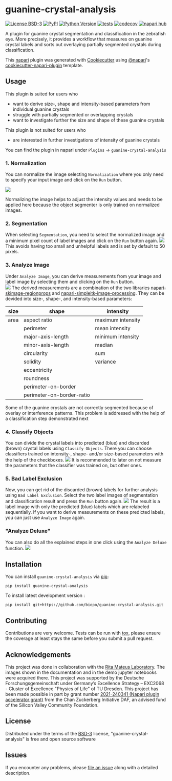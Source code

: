 # guanine-crystal-analysis

[![License BSD-3](https://img.shields.io/pypi/l/guanine-crystal-analysis.svg?color=green)](https://github.com/biopo/guanine-crystal-analysis/raw/main/LICENSE)
[![PyPI](https://img.shields.io/pypi/v/guanine-crystal-analysis.svg?color=green)](https://pypi.org/project/guanine-crystal-analysis)
[![Python Version](https://img.shields.io/pypi/pyversions/guanine-crystal-analysis.svg?color=green)](https://python.org)
[![tests](https://github.com/biopo/guanine-crystal-analysis/workflows/tests/badge.svg)](https://github.com/biopo/guanine-crystal-analysis/actions)
[![codecov](https://codecov.io/gh/biopo/guanine-crystal-analysis/branch/main/graph/badge.svg)](https://codecov.io/gh/biopo/guanine-crystal-analysis)
[![napari hub](https://img.shields.io/endpoint?url=https://api.napari-hub.org/shields/guanine-crystal-analysis)](https://napari-hub.org/plugins/guanine-crystal-analysis)

A plugin for guanine crystal segmentation and classification in the zebrafish eye. More precisely, it provides a workflow that measures on guanine crystal labels and sorts out overlaying partially segmented crystals during classification.

This [napari] plugin was generated with [Cookiecutter] using [@napari]'s [cookiecutter-napari-plugin] template.

<!--
Don't miss the full getting started guide to set up your new package:
https://github.com/napari/cookiecutter-napari-plugin#getting-started

and review the napari docs for plugin developers:
https://napari.org/plugins/index.html
-->

## Usage 

This plugin is suited for users who
- want to derive size-, shape and intensity-based parameters from individual guanine crystals
- struggle with partially segmented or overlapping crystals
- want to investigate further the size and shape of these guanine crystals

This plugin is not suited for users who 
- are interested in further investigations of intensity of guanine crystals

You can find the plugin in napari under `Plugins` → `guanine-crystal-analysis`

### 1. Normalization

You can normalize the image selecting `Normalization` where you only need to specify your input image and click on the `Run` button. 

![](img/plugin/normalization.png)

Normalizing the image helps to adjust the intensity values and needs to be applied here because the object segmenter is only trained on normalized images.

### 2. Segmentation

When selecting `Segmentation`, you need to select the normalized image and a minimum pixel count of label images and click on the `Run` button again.
![](img/plugin/segmentation.png)
This avoids having too small and unhelpful labels and is set by default to 50 pixels.

### 3. Analyze Image

Under `Analyze Image`, you can derive measurements from your image and label image by selecting them and clicking on the `Run` button.  
![](img/plugin/analyzeimage.png)
The derived measurements are a combination of the two libraries [napari-skimage-regionprops](https://github.com/haesleinhuepf/napari-skimage-regionprops) and [napari-simpleitk-image-processing](https://github.com/haesleinhuepf/napari-simpleitk-image-processing). They can be devided into size-, shape-, and intensity-based parameters: 

| **size** | **shape**                 | **intensity**  
|----------|---------------------------|-------------------|
| area     	| aspect ratio              	| maximum intensity 	|
|          	| perimeter                 	| mean intensity    	|
|          	| major-axis-length         	| minimum intensity 	|
|          	| minor-axis-length         	| median            	|
|          	| circularity               	| sum               	|
|          	| solidity                  	| variance          	|
|          	| eccentricity              	|                   	|
|          	| roundness                 	|                   	|
|          	| perimeter-on-border       	|                   	|
|          	| perimeter-on-border-ratio 	|                   	|

Some of the guanine crystals are not correctly segmented because of overlay or interference patterns. This problem is addressed with the help of a classification step demonstrated next

### 4. Classify Objects

You can divide the crystal labels into predicted (blue) and discarded (brown) crystal labels using `Classify Objects`. There you can choose classifiers trained on intensity-, shape- and/or size-based parameters with the help of the checkboxes.
![](img/plugin/classifyobjects.png)
It is recommended to later on not measure the parameters that the classifier was trained on, but other ones.

### 5. Bad Label Exclusion

Now, you can get rid of the discarded (brown) labels for further analysis using `Bad Label Exclusion`. Select the two label images of segmentation and classification result and press the `Run` button again. 
![](img/plugin/badlabelexclusion.png)
The result is a label image with only the predicted (blue) labels which are relabeled sequentially. If you want to derive measurements on these predicted labels, you can just use  `Analyze Image` again.

### "Analyze Deluxe"

You can also do all the explained steps in one click using the `Analyze Deluxe` function.
![](img/plugin/analyzedeluxe.png)

## Installation

You can install `guanine-crystal-analysis` via [pip]:

    pip install guanine-crystal-analysis



To install latest development version :

    pip install git+https://github.com/biopo/guanine-crystal-analysis.git


## Contributing

Contributions are very welcome. Tests can be run with [tox], please ensure
the coverage at least stays the same before you submit a pull request.

## Acknowledgements
This project was done in collaboration with the [Rita Mateus Laboratory](https://www.ritamateus.com/). The images shown in the documentation and in the demo jupyter notebooks were acquired there. 
This project was supported by the Deutsche Forschungsgemeinschaft under Germany’s Excellence Strategy – EXC2068 - Cluster of Excellence "Physics of Life" of TU Dresden. 
This project has been made possible in part by grant number [2021-240341 (Napari plugin accelerator grant)](https://chanzuckerberg.com/science/programs-resources/imaging/napari/improving-image-processing/) from the Chan Zuckerberg Initiative DAF, an advised fund of the Silicon Valley Community Foundation.


## License

Distributed under the terms of the [BSD-3] license,
"guanine-crystal-analysis" is free and open source software

## Issues

If you encounter any problems, please [file an issue] along with a detailed description.

[napari]: https://github.com/napari/napari
[Cookiecutter]: https://github.com/audreyr/cookiecutter
[@napari]: https://github.com/napari
[MIT]: http://opensource.org/licenses/MIT
[BSD-3]: http://opensource.org/licenses/BSD-3-Clause
[GNU GPL v3.0]: http://www.gnu.org/licenses/gpl-3.0.txt
[GNU LGPL v3.0]: http://www.gnu.org/licenses/lgpl-3.0.txt
[Apache Software License 2.0]: http://www.apache.org/licenses/LICENSE-2.0
[Mozilla Public License 2.0]: https://www.mozilla.org/media/MPL/2.0/index.txt
[cookiecutter-napari-plugin]: https://github.com/napari/cookiecutter-napari-plugin

[file an issue]: https://github.com/biopo/guanine-crystal-analysis/issues

[napari]: https://github.com/napari/napari
[tox]: https://tox.readthedocs.io/en/latest/
[pip]: https://pypi.org/project/pip/
[PyPI]: https://pypi.org/
